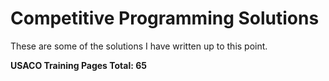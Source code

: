 # Competitive Programming Solutions

These are some of the solutions I have written up to this point.

**USACO Training Pages Total: $65$**
